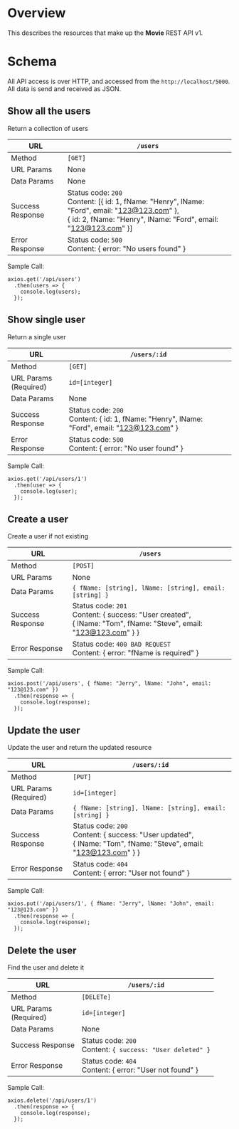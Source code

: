 # Overview
This describes the resources that make up the **Movie** REST API v1.
# Schema
All API access is over HTTP, and accessed from the `http://localhost/5000`. All data is send and received as JSON.
## Show all the users
Return a collection of users

| URL | `/users` |
|---|---|
| Method | `[GET]` |
| URL Params | None |
| Data Params | None |
| Success Response| Status code: `200`<br>Content: [{ id: 1, fName: "Henry", lName: "Ford", email: "123@123.com" },<br> { id: 2, fName: "Henry", lName: "Ford", email: "123@123.com" }] |
| Error Response | Status code: `500`<br>Content: { error: "No users found" } |

Sample Call:
```
axios.get('/api/users')
  .then(users => {
    console.log(users);
  });
```

## Show single user
Return a single user

| URL | `/users/:id` |
|---|---|
| Method | `[GET]` |
| URL Params<br>(Required) | `id=[integer]` |
| Data Params | None |
| Success Response| Status code: `200`<br>Content: { id: 1, fName: "Henry", lName: "Ford", email: "123@123.com" } |
| Error Response | Status code: `500`<br>Content: { error: "No user found" } |

Sample Call:
```
axios.get('/api/users/1')
  .then(user => {
    console.log(user);
  });
```

## Create a user
Create a user if not existing

| URL | `/users` |
|---|---|
| Method | `[POST]` |
| URL Params | None |
| Data Params | `{ fName: [string], lName: [string], email: [string] }` |
| Success Response| Status code: `201`<br>Content: { success: "User created",<br> { lName: "Tom", fName: "Steve", email: "123@123.com" } } |
| Error Response | Status code: `400 BAD REQUEST`<br>Content: { error: "fName is required" } |

Sample Call:
```
axios.post('/api/users', { fName: "Jerry", lName: "John", email: "123@123.com" })
  .then(response => {
    console.log(response);
  });
```

## Update the user
Update the user and return the updated resource

| URL | `/users/:id` |
|---|---|
| Method | `[PUT]` |
| URL Params<br>(Required) | `id=[integer]` |
| Data Params | `{ fName: [string], lName: [string], email: [string] }` |
| Success Response| Status code: `200`<br>Content: { success: "User updated",<br> { lName: "Tom", fName: "Steve", email: "123@123.com" } } |
| Error Response | Status code: `404`<br>Content: { error: "User not found" } |

Sample Call:
```
axios.put('/api/users/1', { fName: "Jerry", lName: "John", email: "123@123.com" })
  .then(response => {
    console.log(response);
  });
```

## Delete the user
Find the user and delete it

| URL | `/users/:id` |
|---|---|
| Method | `[DELETe]` |
| URL Params<br>(Required) | `id=[integer]` |
| Data Params | None |
| Success Response| Status code: `200`<br>Content: `{ success: "User deleted" }` |
| Error Response | Status code: `404`<br>Content: { error: "User not found" } |

Sample Call:
```
axios.delete('/api/users/1')
  .then(response => {
    console.log(response);
  });
```

